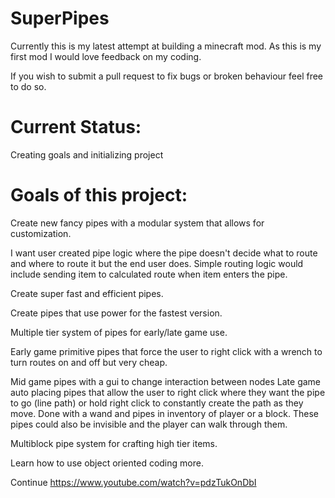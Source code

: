 # SuperPipes
Currently this is my latest attempt at building a minecraft mod. As this is my first mod I would love feedback on my coding.

If you wish to submit a pull request to fix bugs or broken behaviour feel free to do so. 

# Current Status: 
Creating goals and initializing project

# Goals of  this project:

Create new fancy pipes with a modular system that allows for customization.

I want user created pipe logic where the pipe doesn't decide what to route and where to route it but the end user does. Simple routing logic would include sending item to calculated route when item enters the pipe. 

Create super fast and efficient pipes.

Create pipes that use power for the fastest version. 

Multiple tier system of pipes for early/late game use. 

Early game primitive pipes that force the user to right click with a wrench to turn routes on and off but very cheap.

Mid game pipes with a gui to change interaction between nodes
Late game auto placing pipes that allow the user to right click where they want the pipe to go (line path) or hold right click to constantly create the path as they move. Done with a wand and pipes in inventory of player or a block. These pipes could also be invisible and the player can walk through them.

Multiblock pipe system for crafting high tier items.

Learn how to use object oriented coding more.

Continue
https://www.youtube.com/watch?v=pdzTukOnDbI

